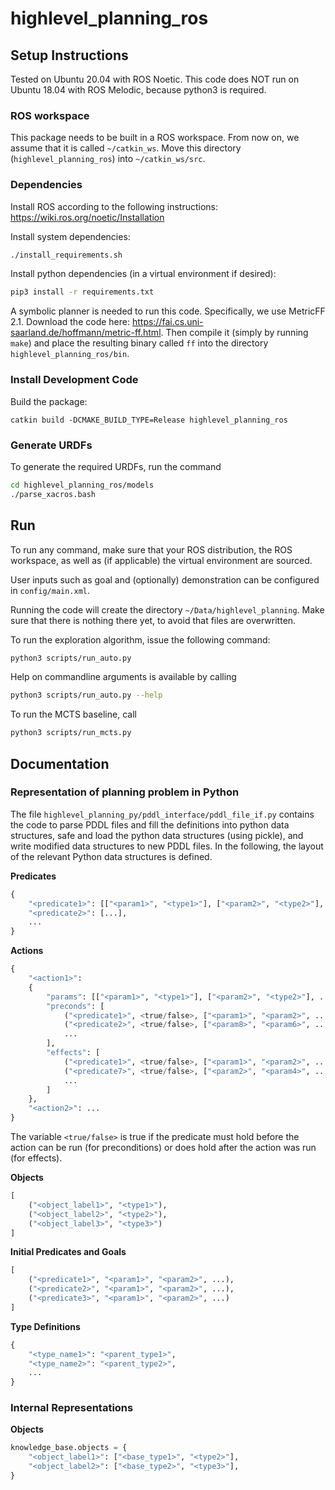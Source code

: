 # highlevel_planning_ros

## Setup Instructions

Tested on Ubuntu 20.04 with ROS Noetic. This code does NOT run on Ubuntu 18.04 with ROS Melodic, because python3 is required.

### ROS workspace

This package needs to be built in a ROS workspace. From now on, we assume that it is called `~/catkin_ws`. Move this directory (`highlevel_planning_ros`) into `~/catkin_ws/src`.

### Dependencies

Install ROS according to the following instructions: https://wiki.ros.org/noetic/Installation

Install system dependencies:

```bash
./install_requirements.sh
```

Install python dependencies (in a virtual environment if desired):

```bash
pip3 install -r requirements.txt
```

A symbolic planner is needed to run this code. Specifically, we use MetricFF 2.1. Download the code here: https://fai.cs.uni-saarland.de/hoffmann/metric-ff.html.
Then compile it (simply by running `make`) and place the resulting binary called `ff` into the directory `highlevel_planning_ros/bin`.

### Install Development Code

Build the package:

```
catkin build -DCMAKE_BUILD_TYPE=Release highlevel_planning_ros
```

### Generate URDFs

To generate the required URDFs, run the command

```bash
cd highlevel_planning_ros/models
./parse_xacros.bash
```

## Run

To run any command, make sure that your ROS distribution, the ROS workspace, as well as (if applicable) the virtual environment are sourced.

User inputs such as goal and (optionally) demonstration can be configured in `config/main.xml`.

Running the code will create the directory `~/Data/highlevel_planning`. Make sure that there is nothing there yet, to avoid that files are overwritten.

To run the exploration algorithm, issue the following command:

```bash
python3 scripts/run_auto.py
```

Help on commandline arguments is available by calling

```bash
python3 scripts/run_auto.py --help
```

To run the MCTS baseline, call

```bash
python3 scripts/run_mcts.py
```

## Documentation

### Representation of planning problem in Python

The file `highlevel_planning_py/pddl_interface/pddl_file_if.py` contains the code to parse PDDL files and fill the definitions into python data structures, safe and load the python data structures (using pickle), and write modified data structures to new PDDL files. In the following, the layout of the relevant Python data structures is defined. 

**Predicates**

```python
{
    "<predicate1>": [["<param1>", "<type1>"], ["<param2>", "<type2>"], ...],
    "<predicate2>": [...],
    ...
}
```

**Actions**

```python
{
    "<action1>":
    {
        "params": [["<param1>", "<type1>"], ["<param2>", "<type2>"], ...],
        "preconds": [
            ("<predicate1>", <true/false>, ["<param1>", "<param2>", ...]),
        	("<predicate2>", <true/false>, ["<param8>", "<param6>", ...]),
            ...
        ],
        "effects": [
            ("<predicate1>", <true/false>, ["<param1>", "<param2>", ...]),
        	("<predicate7>", <true/false>, ["<param2>", "<param4>", ...]),
            ...
        ]
    },
    "<action2>": ...
}
```

The variable `<true/false>` is true if the predicate must hold before the action can be run (for preconditions) or does hold after the action was run (for effects).

**Objects**

```python
[
    ("<object_label1>", "<type1>"),
    ("<object_label2>", "<type2>"),
    ("<object_label3>", "<type3>")
]
```

**Initial Predicates and Goals**

```python
[
    ("<predicate1>", "<param1>", "<param2>", ...),
    ("<predicate2>", "<param1>", "<param2>", ...),
    ("<predicate3>", "<param1>", "<param2>", ...)
]
```

**Type Definitions**

```python
{
    "<type_name1>": "<parent_type1>",
    "<type_name2>": "<parent_type2>",
    ...
}
```

### Internal Representations

**Objects**

```python
knowledge_base.objects = {
    "<object_label1>": ["<base_type1>", "<type2>"],
    "<object_label2>": ["<base_type2>", "<type3>"],
}
```

